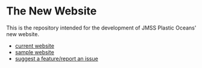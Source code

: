 # The New Website
This is the repository intended for the development of JMSS Plastic Oceans' new website.  
  
- [current website](https://jmss-plastic-oceans.github.io/new-website)
- [sample website](https://jmss-plastic-oceans.github.io/new-website/sample)
- [suggest a feature/report an issue](https://github.com/jmss-plastic-oceans/new-website/issues)
